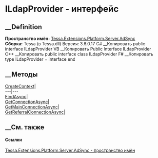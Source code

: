 # ILdapProvider - интерфейс
##  __Definition
 **Пространство имён:**
[Tessa.Extensions.Platform.Server.AdSync](N_Tessa_Extensions_Platform_Server_AdSync.htm)  
 **Сборка:** Tessa (в Tessa.dll) Версия: 3.6.0.17
C# __Копировать
     public interface ILdapProvider
VB __Копировать
     Public Interface ILdapProvider
C++ __Копировать
     public interface class ILdapProvider
F# __Копировать
     type ILdapProvider = interface end
##  __Методы
[CreateContext](M_Tessa_Extensions_Platform_Server_AdSync_ILdapProvider_CreateContext.htm)|  
---|---  
[FindAsync](M_Tessa_Extensions_Platform_Server_AdSync_ILdapProvider_FindAsync.htm)|  
[GetConnectionAsync](M_Tessa_Extensions_Platform_Server_AdSync_ILdapProvider_GetConnectionAsync.htm)|  
[GetMainConnectionAsync](M_Tessa_Extensions_Platform_Server_AdSync_ILdapProvider_GetMainConnectionAsync.htm)|  
[GetReferralConnectionAsync](M_Tessa_Extensions_Platform_Server_AdSync_ILdapProvider_GetReferralConnectionAsync.htm)|  
## __См. также
#### Ссылки
[Tessa.Extensions.Platform.Server.AdSync - пространство
имён](N_Tessa_Extensions_Platform_Server_AdSync.htm)
